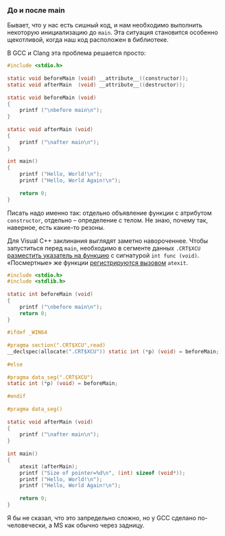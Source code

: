 ### До и после main

Бывает, что у нас есть сишный код, и нам необходимо выполнить некоторую инициализацию до `main`. Эта ситуация становится особенно щекотливой, когда наш код расположен в библиотеке.

В GCC и Clang эта проблема решается просто:

```c
#include <stdio.h>
 
static void beforeMain (void) __attribute__((constructor));
static void afterMain  (void) __attribute__((destructor));
 
static void beforeMain (void)
{
    printf ("\nbefore main\n");
}
 
static void afterMain (void)
{
    printf ("\nafter main\n");
}
 
int main()
{
    printf ("Hello, World!\n");
    printf ("Hello, World Again!\n");
 
    return 0;
}
```

Писать надо именно так: отдельно объявление функции с атрибутом `constructor`, отдельно – определение с телом. Не знаю, почему так, наверное, есть какие-то резоны.

Для Visual C++ заклинания выглядят заметно навороченнее. Чтобы запуститься перед `main`, необходимо в сегменте данных `.CRT$XCU` [разместить указатель на функцию](https://docs.microsoft.com/en-us/cpp/c-runtime-library/crt-initialization?view=vs-2019) с сигнатурой `int func (void)`. «Посмертные» же функции [регистрируются вызовом](https://docs.microsoft.com/en-us/cpp/c-runtime-library/reference/atexit?view=vs-2019) `atexit`.

```c
#include <stdio.h>
#include <stdlib.h>
 
static int beforeMain (void)
{
    printf ("\nbefore main\n");
    return 0;
}
 
#ifdef _WIN64
 
#pragma section(".CRT$XCU",read)
__declspec(allocate(".CRT$XCU")) static int (*p) (void) = beforeMain;
 
#else
 
#pragma data_seg(".CRT$XCU")
static int (*p) (void) = beforeMain;
 
#endif
 
#pragma data_seg()
 
static void afterMain (void)
{
    printf ("\nafter main\n");
}
 
int main()
{
    atexit (afterMain);
    printf ("Size of pointer=%d\n", (int) sizeof (void*));
    printf ("Hello, World!\n");
    printf ("Hello, World Again!\n");
 
    return 0;
}
```

Я бы не сказал, что это запредельно сложно, но у GCC сделано по-человечески, а MS как обычно через задницу.
